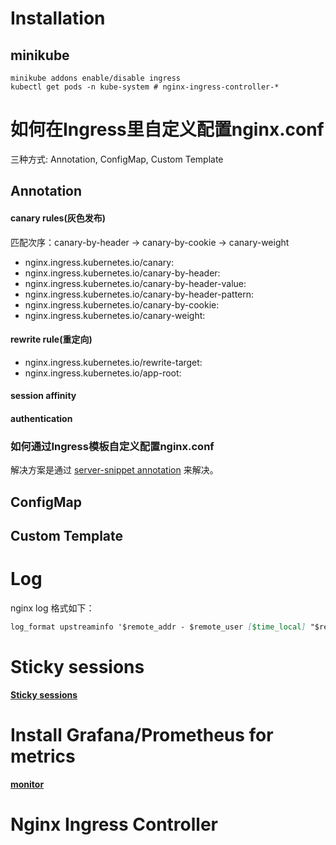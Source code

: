 
# Installation

## minikube
```shell script
minikube addons enable/disable ingress
kubectl get pods -n kube-system # nginx-ingress-controller-*
```



# 如何在Ingress里自定义配置nginx.conf
三种方式: Annotation, ConfigMap, Custom Template


## Annotation

#### canary rules(灰色发布)
匹配次序：canary-by-header -> canary-by-cookie -> canary-weight
* nginx.ingress.kubernetes.io/canary: 
* nginx.ingress.kubernetes.io/canary-by-header:
* nginx.ingress.kubernetes.io/canary-by-header-value:
* nginx.ingress.kubernetes.io/canary-by-header-pattern:
* nginx.ingress.kubernetes.io/canary-by-cookie:
* nginx.ingress.kubernetes.io/canary-weight:

#### rewrite rule(重定向)
* nginx.ingress.kubernetes.io/rewrite-target:
* nginx.ingress.kubernetes.io/app-root:


#### session affinity


#### authentication



### 如何通过Ingress模板自定义配置nginx.conf
解决方案是通过 [server-snippet annotation](https://kubernetes.github.io/ingress-nginx/user-guide/nginx-configuration/annotations/#server-snippet) 来解决。


## ConfigMap



## Custom Template


# Log
nginx log 格式如下：
```markdown
log_format upstreaminfo '$remote_addr - $remote_user [$time_local] "$request" $status $body_bytes_sent "$http_referer" "$http_user_agent" $request_length $request_time [$proxy_upstream_name] [$proxy_alternative_upstream_name] $upstream_addr $upstream_response_length $upstream_response_time $upstream_status $req_id';
```


# Sticky sessions
**[Sticky sessions](https://github.com/kubernetes/ingress-nginx/blob/master/docs/examples/affinity/cookie/README.md)**

# Install Grafana/Prometheus for metrics
**[monitor](https://kubernetes.github.io/ingress-nginx/user-guide/monitoring/)**


# Nginx Ingress Controller
